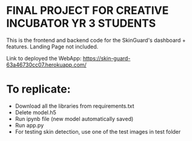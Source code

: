 # FINAL PROJECT FOR CREATIVE INCUBATOR YR 3 STUDENTS

This is the frontend and backend code for the SkinGuard's dashboard + features. Landing Page not included.

Link to deployed the WebApp: https://skin-guard-63a46730cc07.herokuapp.com/



# To replicate:
- Download all the libraries from requirements.txt
- Delete model.h5
- Run ipynb file (new model automatically saved)
- Run app.py
- For testing skin detection, use one of the test images in test folder
